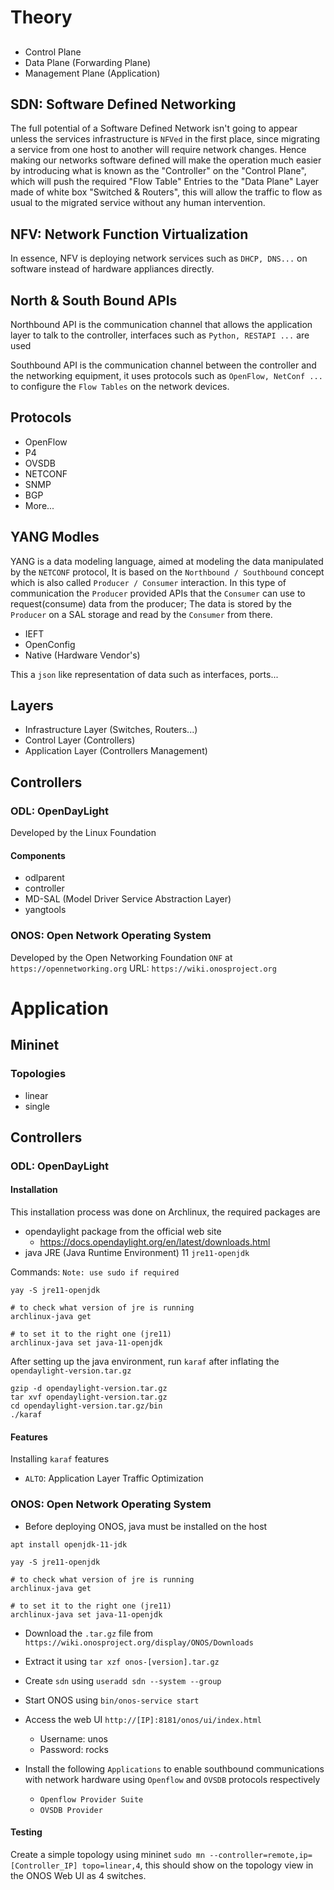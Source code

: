 
# Theory

## 

- Control Plane
- Data Plane (Forwarding Plane)
- Management Plane (Application)

## SDN: Software Defined Networking

The full potential of a Software Defined Network isn't going to appear unless the services infrastructure is `NFVed` in the first place, since migrating a service from one host to another will require network changes. Hence making our networks software defined will make the operation much easier by introducing what is known as the "Controller" on the "Control Plane", which will push the required "Flow Table" Entries to the "Data Plane" Layer made of white box "Switched & Routers", this will allow the traffic to flow as usual to the migrated service without any human intervention.

## NFV: Network Function Virtualization

In essence, NFV is deploying network services such as `DHCP, DNS...` on software instead of hardware appliances directly.

## North & South Bound APIs

Northbound API is the communication channel that allows the application layer to talk to the controller, interfaces such as `Python, RESTAPI ...` are used

Southbound API is the communication channel between the controller and the networking equipment, it uses protocols such as `OpenFlow, NetConf ...` to configure the `Flow Tables` on the network devices.


## Protocols

- OpenFlow
- P4
- OVSDB
- NETCONF
- SNMP
- BGP
- More...

## YANG Modles

YANG is a data modeling language, aimed at modeling the data manipulated by the `NETCONF` protocol, It is based on the `Northbound / Southbound` concept which is also called `Producer / Consumer` interaction. In this type of communication the `Producer` provided APIs that the `Consumer` can use to request(consume) data from the producer; The data is stored by the `Producer` on a SAL storage and read by the `Consumer` from there.

- IEFT
- OpenConfig
- Native (Hardware Vendor's)

This a `json` like representation of data such as interfaces, ports...

## Layers

- Infrastructure Layer (Switches, Routers...)
- Control Layer (Controllers)
- Application Layer (Controllers Management)

## Controllers

### ODL: OpenDayLight

Developed by the Linux Foundation

#### Components

- odlparent
- controller
- MD-SAL (Model Driver Service Abstraction Layer)
- yangtools

### ONOS: Open Network Operating System

Developed by the Open Networking Foundation `ONF` at `https://opennetworking.org`
URL: `https://wiki.onosproject.org`


# Application

## Mininet

### Topologies

- linear
- single

## Controllers

### ODL: OpenDayLight

#### Installation

This installation process was done on Archlinux, the required packages are

- opendaylight package from the official web site
    - https://docs.opendaylight.org/en/latest/downloads.html
- java JRE (Java Runtime Environment) 11 `jre11-openjdk`

Commands:
`Note: use sudo if required`

```
yay -S jre11-openjdk

# to check what version of jre is running
archlinux-java get

# to set it to the right one (jre11)
archlinux-java set java-11-openjdk
```

After setting up the java environment, run `karaf` after inflating the `opendaylight-version.tar.gz`

```
gzip -d opendaylight-version.tar.gz
tar xvf opendaylight-version.tar.gz
cd opendaylight-version.tar.gz/bin
./karaf
```

#### Features

Installing `karaf` features

- `ALTO`: Application Layer Traffic Optimization


### ONOS: Open Network Operating System

- Before deploying ONOS, java must be installed on the host

``` Ubuntu
apt install openjdk-11-jdk
```

``` Archlinux
yay -S jre11-openjdk

# to check what version of jre is running
archlinux-java get

# to set it to the right one (jre11)
archlinux-java set java-11-openjdk
```

- Download the `.tar.gz` file from `https://wiki.onosproject.org/display/ONOS/Downloads`
- Extract it using `tar xzf onos-[version].tar.gz`
- Create `sdn` using `useradd sdn --system --group`
- Start ONOS using `bin/onos-service start`

- Access the web UI `http://[IP]:8181/onos/ui/index.html`
    - Username: unos
    - Password: rocks


- Install the following `Applications` to enable southbound communications with network hardware using `Openflow` and `OVSDB` protocols respectively
    - `Openflow Provider Suite`
    - `OVSDB Provider`

#### Testing

Create a simple topology using mininet `sudo mn --controller=remote,ip=[Controller_IP] topo=linear,4`, this should show on the topology view in the ONOS Web UI as 4 switches.
